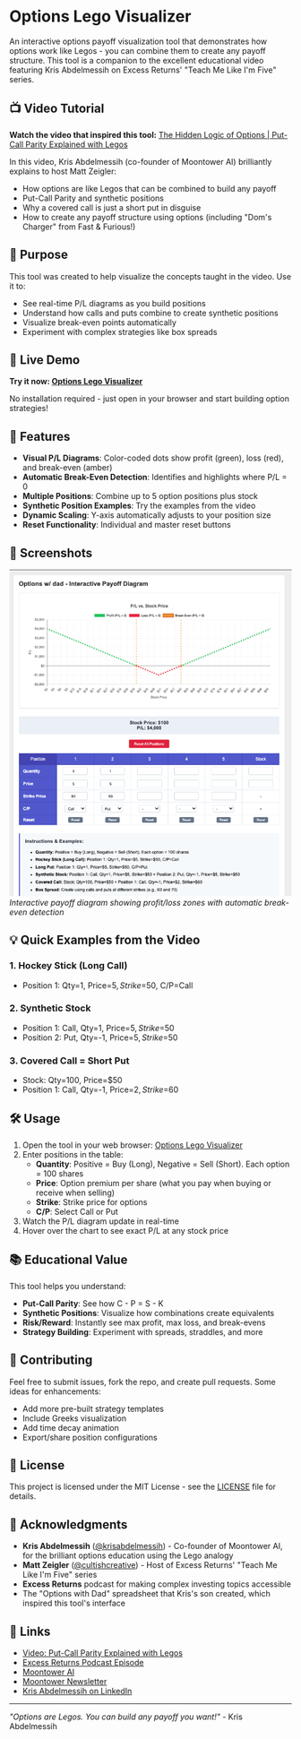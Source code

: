 # Options Lego Visualizer

An interactive options payoff visualization tool that demonstrates how options work like Legos - you can combine them to create any payoff structure. This tool is a companion to the excellent educational video featuring Kris Abdelmessih on Excess Returns' "Teach Me Like I'm Five" series.

## 📺 Video Tutorial

**Watch the video that inspired this tool:**
[The Hidden Logic of Options | Put-Call Parity Explained with Legos](https://www.youtube.com/watch?v=vYPulKD58fA)

In this video, Kris Abdelmessih (co-founder of Moontower AI) brilliantly explains to host Matt Zeigler:
- How options are like Legos that can be combined to build any payoff
- Put-Call Parity and synthetic positions
- Why a covered call is just a short put in disguise
- How to create any payoff structure using options (including "Dom's Charger" from Fast & Furious!)

## 🎯 Purpose

This tool was created to help visualize the concepts taught in the video. Use it to:
- See real-time P/L diagrams as you build positions
- Understand how calls and puts combine to create synthetic positions
- Visualize break-even points automatically
- Experiment with complex strategies like box spreads

## 🚀 Live Demo

**Try it now: [Options Lego Visualizer](https://singhamit089.github.io/options-lego-visualizer/options-payoff.html)**

No installation required - just open in your browser and start building option strategies!

## 🚀 Features

- **Visual P/L Diagrams**: Color-coded dots show profit (green), loss (red), and break-even (amber)
- **Automatic Break-Even Detection**: Identifies and highlights where P/L = 0
- **Multiple Positions**: Combine up to 5 option positions plus stock
- **Synthetic Position Examples**: Try the examples from the video
- **Dynamic Scaling**: Y-axis automatically adjusts to your position size
- **Reset Functionality**: Individual and master reset buttons

## 📸 Screenshots

![Options Payoff Visualization Tool](screenshots/options-tool-screenshot.png)
*Interactive payoff diagram showing profit/loss zones with automatic break-even detection*

## 💡 Quick Examples from the Video

### 1. Hockey Stick (Long Call)
- Position 1: Qty=1, Price=$5, Strike=$50, C/P=Call

### 2. Synthetic Stock
- Position 1: Call, Qty=1, Price=$5, Strike=$50
- Position 2: Put, Qty=-1, Price=$5, Strike=$50

### 3. Covered Call = Short Put
- Stock: Qty=100, Price=$50
- Position 1: Call, Qty=-1, Price=$2, Strike=$60

## 🛠️ Usage

1. Open the tool in your web browser: [Options Lego Visualizer](https://singhamit089.github.io/options-lego-visualizer/options-payoff.html)
2. Enter positions in the table:
   - **Quantity**: Positive = Buy (Long), Negative = Sell (Short). Each option = 100 shares
   - **Price**: Option premium per share (what you pay when buying or receive when selling)
   - **Strike**: Strike price for options
   - **C/P**: Select Call or Put
3. Watch the P/L diagram update in real-time
4. Hover over the chart to see exact P/L at any stock price

## 📚 Educational Value

This tool helps you understand:
- **Put-Call Parity**: See how C - P = S - K
- **Synthetic Positions**: Visualize how combinations create equivalents
- **Risk/Reward**: Instantly see max profit, max loss, and break-evens
- **Strategy Building**: Experiment with spreads, straddles, and more

## 🤝 Contributing

Feel free to submit issues, fork the repo, and create pull requests. Some ideas for enhancements:
- Add more pre-built strategy templates
- Include Greeks visualization
- Add time decay animation
- Export/share position configurations

## 📄 License

This project is licensed under the MIT License - see the [LICENSE](LICENSE) file for details.

## 🙏 Acknowledgments

- **Kris Abdelmessih** ([@krisabdelmessih](https://x.com/krisabdelmessih)) - Co-founder of Moontower AI, for the brilliant options education using the Lego analogy
- **Matt Zeigler** ([@cultishcreative](https://x.com/cultishcreative)) - Host of Excess Returns' "Teach Me Like I'm Five" series
- **Excess Returns** podcast for making complex investing topics accessible
- The "Options with Dad" spreadsheet that Kris's son created, which inspired this tool's interface

## 🔗 Links

- [Video: Put-Call Parity Explained with Legos](https://www.youtube.com/watch?v=vYPulKD58fA)
- [Excess Returns Podcast Episode](https://excessreturnspod.com/channel/teach-me-like-im-five-investing-concepts-made-simple/video/learning-put-call-parity-with-legos-teach-me-like-im-five)
- [Moontower AI](https://www.moontower.ai/)
- [Moontower Newsletter](https://moontower.substack.com/)
- [Kris Abdelmessih on LinkedIn](https://www.linkedin.com/in/kristopher-abdelmessih-63b1b1/)

---

*"Options are Legos. You can build any payoff you want!"* - Kris Abdelmessih